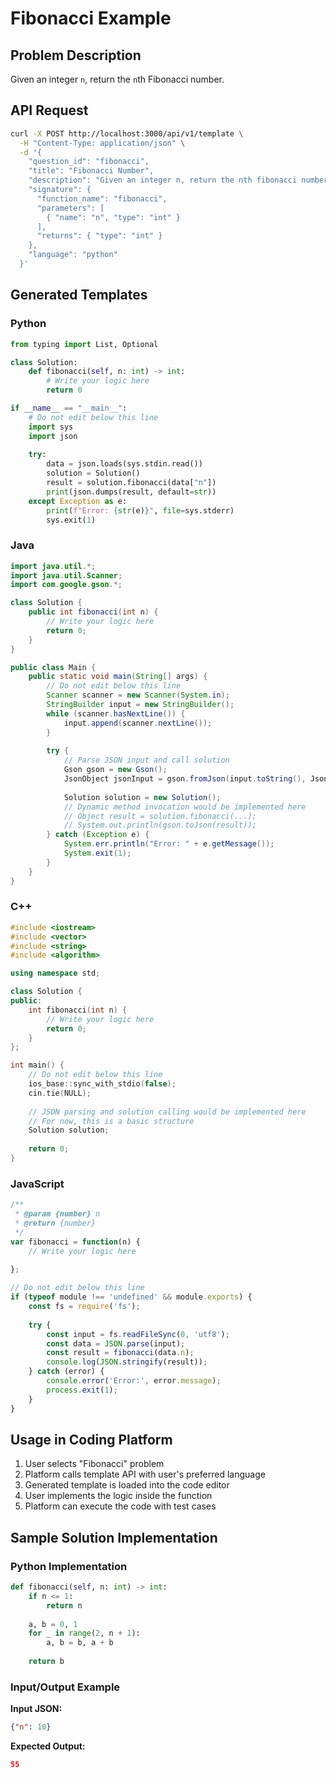# Fibonacci Example

## Problem Description
Given an integer `n`, return the `n`th Fibonacci number.

## API Request

```bash
curl -X POST http://localhost:3000/api/v1/template \
  -H "Content-Type: application/json" \
  -d '{
    "question_id": "fibonacci",
    "title": "Fibonacci Number",
    "description": "Given an integer n, return the nth fibonacci number",
    "signature": {
      "function_name": "fibonacci",
      "parameters": [
        { "name": "n", "type": "int" }
      ],
      "returns": { "type": "int" }
    },
    "language": "python"
  }'
```

## Generated Templates

### Python
```python
from typing import List, Optional

class Solution:
    def fibonacci(self, n: int) -> int:
        # Write your logic here
        return 0

if __name__ == "__main__":
    # Do not edit below this line
    import sys
    import json
    
    try:
        data = json.loads(sys.stdin.read())
        solution = Solution()
        result = solution.fibonacci(data["n"])
        print(json.dumps(result, default=str))
    except Exception as e:
        print(f"Error: {str(e)}", file=sys.stderr)
        sys.exit(1)
```

### Java
```java
import java.util.*;
import java.util.Scanner;
import com.google.gson.*;

class Solution {
    public int fibonacci(int n) {
        // Write your logic here
        return 0;
    }
}

public class Main {
    public static void main(String[] args) {
        // Do not edit below this line
        Scanner scanner = new Scanner(System.in);
        StringBuilder input = new StringBuilder();
        while (scanner.hasNextLine()) {
            input.append(scanner.nextLine());
        }
        
        try {
            // Parse JSON input and call solution
            Gson gson = new Gson();
            JsonObject jsonInput = gson.fromJson(input.toString(), JsonObject.class);
            
            Solution solution = new Solution();
            // Dynamic method invocation would be implemented here
            // Object result = solution.fibonacci(...);
            // System.out.println(gson.toJson(result));
        } catch (Exception e) {
            System.err.println("Error: " + e.getMessage());
            System.exit(1);
        }
    }
}
```

### C++
```cpp
#include <iostream>
#include <vector>
#include <string>
#include <algorithm>

using namespace std;

class Solution {
public:
    int fibonacci(int n) {
        // Write your logic here
        return 0;
    }
};

int main() {
    // Do not edit below this line
    ios_base::sync_with_stdio(false);
    cin.tie(NULL);
    
    // JSON parsing and solution calling would be implemented here
    // For now, this is a basic structure
    Solution solution;
    
    return 0;
}
```

### JavaScript
```javascript
/**
 * @param {number} n
 * @return {number}
 */
var fibonacci = function(n) {
    // Write your logic here
    
};

// Do not edit below this line
if (typeof module !== 'undefined' && module.exports) {
    const fs = require('fs');
    
    try {
        const input = fs.readFileSync(0, 'utf8');
        const data = JSON.parse(input);
        const result = fibonacci(data.n);
        console.log(JSON.stringify(result));
    } catch (error) {
        console.error('Error:', error.message);
        process.exit(1);
    }
}
```

## Usage in Coding Platform

1. User selects "Fibonacci" problem
2. Platform calls template API with user's preferred language
3. Generated template is loaded into the code editor
4. User implements the logic inside the function
5. Platform can execute the code with test cases

## Sample Solution Implementation

### Python Implementation
```python
def fibonacci(self, n: int) -> int:
    if n <= 1:
        return n
    
    a, b = 0, 1
    for _ in range(2, n + 1):
        a, b = b, a + b
    
    return b
```

### Input/Output Example

**Input JSON:**
```json
{"n": 10}
```

**Expected Output:**
```json
55
```